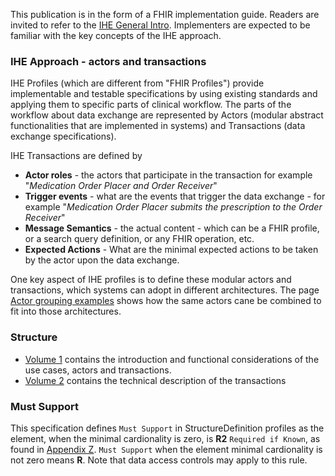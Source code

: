  
This publication is in the form of a FHIR implementation guide.
Readers are invited to refer to the [IHE General Intro](https://profiles.ihe.net/GeneralIntro). Implementers are expected to be familiar with the key concepts of the IHE approach.



### IHE Approach - actors and transactions
IHE Profiles (which are different from "FHIR Profiles") provide implementable and testable specifications by using existing standards and applying them to specific parts of clinical workflow.
The parts of the workflow about data exchange are represented by Actors (modular abstract functionalities that are implemented in systems) and Transactions (data exchange specifications).

IHE Transactions are defined by
* **Actor roles** - the actors that participate in the transaction for example "*Medication Order Placer and Order Receiver*"  
* **Trigger events** - what are the events that trigger the data exchange - for example "*Medication Order Placer submits the prescription to the Order Receiver*"  
* **Message Semantics** - the actual content - which can be a FHIR profile, or a search query definition, or any FHIR operation, etc.  
* **Expected Actions** - What are the minimal expected actions to be taken by the actor upon the data exchange.

One key aspect of IHE profiles is to define these modular actors and transactions, which systems can adopt in different architectures. The page [Actor grouping examples](actor-grouping-examples.html) shows how the same actors cane be combined to fit into those  architectures.



### Structure

* [Volume 1](volume-1.html) contains the introduction and functional considerations of the use cases, actors and transactions.
* [Volume 2](volume-2.html) contains the technical description of the transactions

### Must Support

This specification defines `Must Support` in StructureDefinition profiles as the element, when the minimal cardionality is zero, is **R2** `Required if Known`, as found in [Appendix Z](http://profiles.ihe.net/ITI/TF/Volume2/ch-Z.html#z.10-profiling-conventions-for-constraints-on-fhir). 
`Must Support` when the element minimal cardionality is not zero means **R**. Note that data access controls may apply to this rule.
